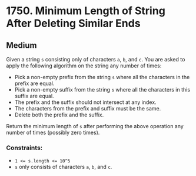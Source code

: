 # 1750. Minimum Length of String After Deleting Similar Ends

## Medium

Given a string `s` consisting only of characters `a`, `b`, and `c`. You are asked to apply the following algorithm on
the string any number of times:

- Pick a non-empty prefix from the string `s` where all the characters in the prefix are equal.
- Pick a non-empty suffix from the string `s` where all the characters in this suffix are equal.
- The prefix and the suffix should not intersect at any index.
- The characters from the prefix and suffix must be the same.
- Delete both the prefix and the suffix.

Return the minimum length of `s` after performing the above operation any number of times (possibly zero times).

### Constraints:

- `1 <= s.length <= 10^5`
- `s` only consists of characters `a`, `b`, and `c`.

